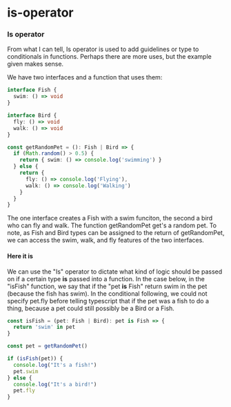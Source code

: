 # is-operator

### Is operator

From what I can tell, Is operator is used to add guidelines or type to conditionals in functions. Perhaps there are more uses, but the example given makes sense.

We have two interfaces and a function that uses them:

```typescript
interface Fish {
  swim: () => void
}

interface Bird {
  fly: () => void
  walk: () => void
}

const getRandomPet = (): Fish | Bird => {
  if (Math.random() > 0.5) {
    return { swim: () => console.log('swimming') }
  } else {
    return {
      fly: () => console.log('Flying'),
      walk: () => console.log('Walking')
    }
  }
}
```

The one interface creates a Fish with a swim funciton, the second a bird who can fly and walk. The function getRandomPet get's a random pet. To note, as Fish and Bird types can be assigned to the return of getRandomPet, we can access the swim, walk, and fly features of the two interfaces.

#### Here it is

We can use the "Is" operator to dictate what kind of logic should be passed on if a certain type **is** passed into a function. In the case below, in the "isFish" function, we say that if the "pet **is** Fish" return swim in the pet (because the fish has swim). In the conditional following, we could not specify pet.fly before telling typescript that if the pet was a fish to do a thing, because a pet could still possibly be a Bird or a Fish.

```typescript
const isFish = (pet: Fish | Bird): pet is Fish => {
  return 'swim' in pet
}

const pet = getRandomPet()

if (isFish(pet)) {
  console.log("It's a fish!")
  pet.swim
} else {
  console.log("It's a bird!")
  pet.fly
}
```

